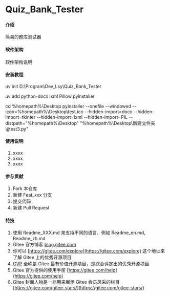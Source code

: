 # Quiz_Bank_Tester

#### 介绍
简易的题库测试器

#### 软件架构
软件架构说明


#### 安装教程

uv init D:\Program\Dev_Lsy\Quiz_Bank_Tester

uv add python-docx lxml Pillow pyinstaller

cd %homepath%\Desktop
pyinstaller --onefile --windowed --icon=%homepath%\Desktop\test.ico --hidden-import=docx --hidden-import=tkinter --hidden-import=lxml --hidden-import=PIL --distpath="%homepath%\Desktop" "%homepath%\Desktop\新建文件夹\jjtest3.py"



#### 使用说明

1.  xxxx
2.  xxxx
3.  xxxx

#### 参与贡献

1.  Fork 本仓库
2.  新建 Feat_xxx 分支
3.  提交代码
4.  新建 Pull Request


#### 特技

1.  使用 Readme\_XXX.md 来支持不同的语言，例如 Readme\_en.md, Readme\_zh.md
2.  Gitee 官方博客 [blog.gitee.com](https://blog.gitee.com)
3.  你可以 [https://gitee.com/explore](https://gitee.com/explore) 这个地址来了解 Gitee 上的优秀开源项目
4.  [GVP](https://gitee.com/gvp) 全称是 Gitee 最有价值开源项目，是综合评定出的优秀开源项目
5.  Gitee 官方提供的使用手册 [https://gitee.com/help](https://gitee.com/help)
6.  Gitee 封面人物是一档用来展示 Gitee 会员风采的栏目 [https://gitee.com/gitee-stars/](https://gitee.com/gitee-stars/)
